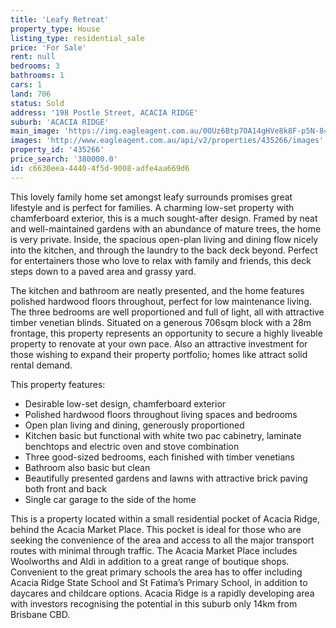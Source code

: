 ```yaml
---
title: 'Leafy Retreat'
property_type: House
listing_type: residential_sale
price: 'For Sale'
rent: null
bedrooms: 3
bathrooms: 1
cars: 1
land: 706
status: Sold
address: '198 Postle Street, ACACIA RIDGE'
suburb: 'ACACIA RIDGE'
main_image: 'https://img.eagleagent.com.au/0OUz6Btp7OA14gHVe8k8F-p5N-8=/1280x854/smart/https://s3-us-west-2.amazonaws.com/eagleagent-orig/images/6822447/130199278-image-M.jpg'
images: 'http://www.eagleagent.com.au/api/v2/properties/435266/images'
property_id: '435266'
price_search: '380000.0'
id: c6630eea-4440-4f5d-9008-adfe4aa669d6
---
```

This lovely family home set amongst leafy surrounds promises great lifestyle and is perfect for families. A charming low-set property with chamferboard exterior, this is a much sought-after design. Framed by neat and well-maintained gardens with an abundance of mature trees, the home is very private. Inside, the spacious open-plan living and dining flow nicely into the kitchen, and through the laundry to the back deck beyond. Perfect for entertainers those who love to relax with family and friends, this deck steps down to a paved area and grassy yard.

The kitchen and bathroom are neatly presented, and the home features polished hardwood floors throughout, perfect for low maintenance living. The three bedrooms are well proportioned and full of light, all with attractive timber venetian blinds. Situated on a generous 706sqm block with a 28m frontage, this property represents an opportunity to secure a highly liveable property to renovate at your own pace. Also an attractive investment for those wishing to expand their property portfolio; homes like attract solid rental demand.

This property features:

*  Desirable low-set design, chamferboard exterior
*  Polished hardwood floors throughout living spaces and bedrooms
*  Open plan living and dining, generously proportioned
*  Kitchen basic but functional with white two pac cabinetry, laminate benchtops and electric oven and stove combination
*  Three good-sized bedrooms, each finished with timber venetians
*  Bathroom also basic but clean
*  Beautifully presented gardens and lawns with attractive brick paving both front and back
*  Single car garage to the side of the home

This is a property located within a small residential pocket of Acacia Ridge, behind the Acacia Market Place. This pocket is ideal for those who are seeking the convenience of the area and access to all the major transport routes with minimal through traffic. The Acacia Market Place includes Woolworths and Aldi in addition to a great range of boutique shops. Convenient to the great primary schools the area has to offer including Acacia Ridge State School and St Fatima’s Primary School, in addition to daycares and childcare options. Acacia Ridge is a rapidly developing area with investors recognising the potential in this suburb only 14km from Brisbane CBD.